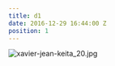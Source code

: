 ```yaml
---
title: d1
date: 2016-12-29 16:44:00 Z
position: 1
---
```


![xavier-jean-keita_20.jpg](/uploads/xavier-jean-keita_20.jpg)